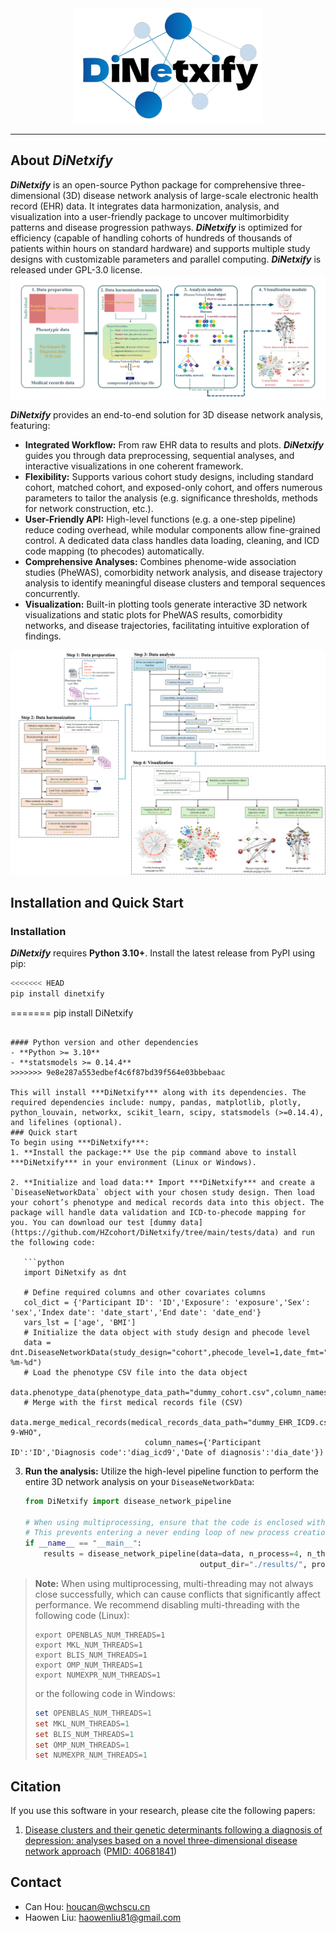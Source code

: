 <div align="center">
  <img src="./source/img/DiNetxify-logo.png" 
       alt="DiNetxify Logo" 
       width="300">
</div>

--------------------------------------------------------------------------------
## About *DiNetxify*

***DiNetxify*** is an open-source Python package for comprehensive three-dimensional (3D) disease network analysis of large-scale electronic health record (EHR) data. It integrates data harmonization, analysis, and visualization into a user-friendly package to uncover multimorbidity patterns and disease progression pathways. ***DiNetxify*** is optimized for efficiency (capable of handling cohorts of hundreds of thousands of patients within hours on standard hardware) and supports multiple study designs with customizable parameters and parallel computing. ***DiNetxify*** is released under GPL-3.0 license. 
![analytical framework](./source/img/framework.png)

***DiNetxify*** provides an end-to-end solution for 3D disease network analysis, featuring:

- **Integrated Workflow:** From raw EHR data to results and plots. ***DiNetxify*** guides you through data preprocessing, sequential analyses, and interactive visualizations in one coherent framework.
- **Flexibility:** Supports various cohort study designs, including standard cohort, matched cohort, and exposed-only cohort, and offers numerous parameters to tailor the analysis (e.g. significance thresholds, methods for network construction, etc.).
- **User-Friendly API:** High-level functions (e.g. a one-step pipeline) reduce coding overhead, while modular components allow fine-grained control. A dedicated data class handles data loading, cleaning, and ICD code mapping (to phecodes) automatically.
- **Comprehensive Analyses:** Combines phenome-wide association studies (PheWAS), comorbidity network analysis, and disease trajectory analysis to identify meaningful disease clusters and temporal sequences concurrently.
- **Visualization:** Built-in plotting tools generate interactive 3D network visualizations and static plots for PheWAS results, comorbidity networks, and disease trajectories, facilitating intuitive exploration of findings.

![architecture](./source/img/architecture.png)



## Installation and Quick Start

### Installation
***DiNetxify*** requires **Python 3.10+**. Install the latest release from PyPI using pip:

```bash
<<<<<<< HEAD
pip install dinetxify
```
=======
pip install DiNetxify
```

#### Python version and other dependencies
- **Python >= 3.10**
- **statsmodels >= 0.14.4**
>>>>>>> 9e8e287a553edbef4c6f87bd39f564e03bbebaac

This will install ***DiNetxify*** along with its dependencies. The required dependencies include: numpy, pandas, matplotlib, plotly, python_louvain, networkx, scikit_learn, scipy, statsmodels (>=0.14.4), and lifelines (optional).
### Quick start
To begin using ***DiNetxify***:
1. **Install the package:** Use the pip command above to install ***DiNetxify*** in your environment (Linux or Windows).

2. **Initialize and load data:** Import ***DiNetxify*** and create a `DiseaseNetworkData` object with your chosen study design. Then load your cohort’s phenotype and medical records data into this object. The package will handle data validation and ICD-to-phecode mapping for you. You can download our test [dummy data](https://github.com/HZcohort/DiNetxify/tree/main/tests/data) and run the following code:

   ```python
   import DiNetxify as dnt
   
   # Define required columns and other covariates columns
   col_dict = {'Participant ID': 'ID','Exposure': 'exposure','Sex': 'sex','Index date': 'date_start','End date': 'date_end'}
   vars_lst = ['age', 'BMI']
   # Initialize the data object with study design and phecode level
   data = dnt.DiseaseNetworkData(study_design="cohort",phecode_level=1,date_fmt="%Y-%m-%d")
   # Load the phenotype CSV file into the data object
   data.phenotype_data(phenotype_data_path="dummy_cohort.csv",column_names=col_dict,covariates=vars_lst)
   # Merge with the first medical records file (CSV)
   data.merge_medical_records(medical_records_data_path="dummy_EHR_ICD9.csv",diagnosis_code="ICD-9-WHO",
                              column_names={'Participant ID':'ID','Diagnosis code':'diag_icd9','Date of diagnosis':'dia_date'})
   ```

   

3. **Run the analysis:** Utilize the high-level pipeline function to perform the entire 3D network analysis on your `DiseaseNetworkData`:

   ```python
   from DiNetxify import disease_network_pipeline
   
   # When using multiprocessing, ensure that the code is enclosed within the following block.
   # This prevents entering a never ending loop of new process creation.
   if __name__ == "__main__":
       results = disease_network_pipeline(data=data, n_process=4, n_threshold_phewas=100, n_threshold_comorbidity=100,
                                          output_dir="./results/", project_prefix="my_analysis")
   ```

> **Note:** When using multiprocessing, multi-threading may not always close successfully, which can cause conflicts that significantly affect performance. We recommend disabling multi-threading with the following code (Linux):
>
> ```shell
> export OPENBLAS_NUM_THREADS=1
> export MKL_NUM_THREADS=1
> export BLIS_NUM_THREADS=1
> export OMP_NUM_THREADS=1
> export NUMEXPR_NUM_THREADS=1
> ```
>
> or the following code in Windows:
>
> ```powershell
> set OPENBLAS_NUM_THREADS=1
> set MKL_NUM_THREADS=1
> set BLIS_NUM_THREADS=1
> set OMP_NUM_THREADS=1
> set NUMEXPR_NUM_THREADS=1
> ```



## Citation

If you use this software in your research, please cite the following papers:

1. [Disease clusters and their genetic determinants following a diagnosis of depression: analyses based on a novel three-dimensional disease network approach](https://www.nature.com/articles/s41380-025-03120-y#citeas) ([PMID: 40681841](https://pubmed.ncbi.nlm.nih.gov/40681841/))



## Contact

- Can Hou: [houcan@wchscu.cn](mailto:houcan@wchscu.cn)
- Haowen Liu: [haowenliu81@gmail.com](mailto:haowenliu81@gmail.com)
